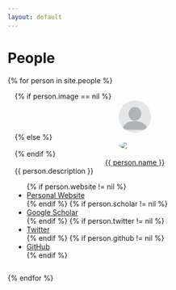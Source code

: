 ```yaml
---
layout: default
---
```


# People

<div class="flex">
{% for person in site.people %}
<div class="flex one four-600 card" style="padding: 1em;">
    <div>
        {% if person.image == nil %}
        <img width="64px" height="auto" src="/images/blank-profile-picture.png" style="border-radius:50%; margin:auto; display:block">
        {% else %}
        <img width="64px" height="auto" src="{{ person.image }}" style="border-radius:50%; margin:auto; display:block">
        {% endif %}
        <a href="{{ person.id }}" style="text-align:center; display:block">{{ person.name }}</a>
    </div>        
    <div class="full half-600">{{ person.description }}</div>
    <div>
        <ul>
            {% if person.website != nil %}
            <li><a href="{{ person.website }}">Personal Website</a></li>
            {% endif %}
            {% if person.scholar != nil %}
            <li><a href="{{ person.scholar }}">Google Scholar</a></li>
            {% endif %}
            {% if person.twitter != nil %}
            <li><a href="{{ person.twitter }}">Twitter</a></li>
            {% endif %}                
            {% if person.github != nil %}
            <li><a href="{{ person.github }}">GitHub</a></li>
            {% endif %}   
        </ul>
    </div>
</div>
{% endfor %}
</div>